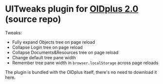 # UITweaks plugin for [OIDplus 2.0](https://www.oidplus.com/features.php) (source repo)

Tweaks:
* Fully expand Objects tree on page reload
* Collapse Login tree on page reload
* Collapse Documents&Resources tree on page reload
* Change default tree pane width 
* Remember tree pane width in `browser.localStorage` across page reloads

The plugin is bundled with the OIDplus itself, there's no need to download it here.
